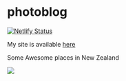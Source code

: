 # photoblog

[![Netlify Status](https://api.netlify.com/api/v1/badges/24d9ef89-a853-4fa7-9d3a-b90fd33a4678/deploy-status)](https://app.netlify.com/sites/photoblogshop/deploys)

My site is available [here](https://photoblogshop.netlify.app/)

Some Awesome places in New Zealand

![](https://github.com/NicJC/photoblog/blob/main/themes/photoblog/static/images/majestic.png)
